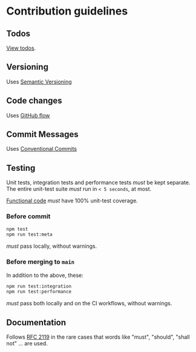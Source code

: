 # Contribution guidelines

## Todos

[View todos][todos].

## Versioning

Uses [Semantic Versioning][semver]

## Code changes

Uses [GitHub flow][github-flow]

## Commit Messages

Uses [Conventional Commits][conv-comm]

## Testing

Unit tests, integration tests and performance tests *must* be kept separate.  
The entire unit-test suite *must* run in `< 5 seconds`, at most.

[Functional code][func-req] *must* have 100% unit-test coverage.

### Before commit

```bash
npm test
npm run test:meta
```

 *must* pass locally, without warnings.

### Before merging to `main`

In addition to the above, these:

```bash
npm run test:integration
npm run test:performance
```

*must* pass both locally and on the CI workflows, without warnings.

## Documentation

Follows [RFC 2119][rfc-2119] in the rare cases that words like "must",
"should", "shall not" ... are used.


[todos]: ./TODO.md
[workflows]: ./workflows
[semver]: https://semver.org/
[conv-comm]: https://www.conventionalcommits.org/en/v1.0.0/#summary
[github-flow]: https://docs.github.com/en/get-started/using-github/github-flow
[func-req]: https://en.wikipedia.org/wiki/Functional_requirement
[non-func-req]: https://en.wikipedia.org/wiki/Non-functional_requirement
[rfc-2119]: https://www.ietf.org/rfc/rfc2119.txt
